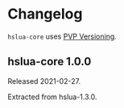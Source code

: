# Changelog

`hslua-core` uses [PVP Versioning][1].

[1]: https://pvp.haskell.org

## hslua-core 1.0.0

Released 2021-02-27.

Extracted from hslua-1.3.0.
